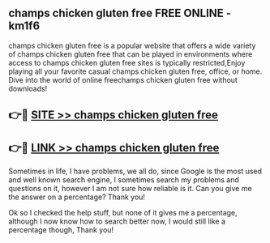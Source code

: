 ## champs chicken gluten free FREE ONLINE - km1f6

champs chicken gluten free is a popular website that offers a wide variety of champs chicken gluten free that can be played in environments where access to champs chicken gluten free sites is typically restricted,Enjoy playing all your favorite casual champs chicken gluten free, office, or home. Dive into the world of online freechamps chicken gluten free without downloads!

## 👉🔴 [SITE >> champs chicken gluten free](http://news.freeplayer.one?title=champs_chicken_gluten_free&ref=FRRE)

## 👉🔴 [LINK >> champs chicken gluten free](http://news.freeplayer.one?title=champs_chicken_gluten_free&ref=FREE)

Sometimes in life, I have problems, we all do, since Google is the most used and well known search engine, I sometimes search my problems and questions on it, however I am not sure how reliable is it. Can you give me the answer on a percentage? Thank you!

Ok so I checked the help stuff, but none of it gives me a percentage, although I now know how to search better now, I would still like a percentage though, Thank you!